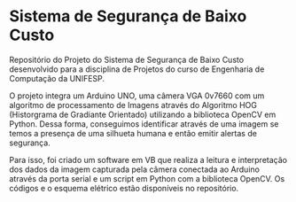 # Sistema de Segurança de Baixo Custo
Repositório do Projeto do Sistema de Segurança de Baixo Custo desenvolvido para a disciplina de Projetos do curso de Engenharia de Computação da UNIFESP.

O projeto integra um Arduino UNO, uma câmera VGA 0v7660 com um algoritmo de processamento de Imagens através do Algoritmo HOG (Historgrama de Gradiante Orientado) utilizando a biblioteca OpenCV em Python. Dessa forma, conseguimos identificar através de uma imagem se temos a presença de uma silhueta humana e então emitir alertas de segurança.

Para isso, foi criado um software em VB que realiza a leitura e interpretação dos dados da imagem capturada pela câmera conectada ao Arduino através da porta serial e um script em Python com a biblioteca OpenCV. Os códigos e o esquema elétrico estão disponíveis no repositório.
